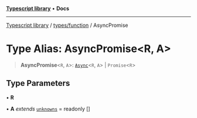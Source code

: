 [**Typescript library**](../../../index.md) • **Docs**

***

[Typescript library](../../../modules.md) / [types/function](../index.md) / AsyncPromise

# Type Alias: AsyncPromise\<R, A\>

> **AsyncPromise**\<`R`, `A`\>: [`Async`](../interfaces/Async.md)\<`R`, `A`\> \| `Promise`\<`R`\>

## Type Parameters

• **R**

• **A** *extends* [`unknowns`](../../core/type-aliases/unknowns.md) = readonly []

